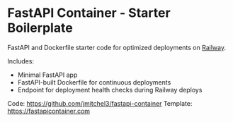 # FastAPI Container - Starter Boilerplate

FastAPI and Dockerfile starter code for optimized deployments on [Railway](https://fastapicontainer.com).

Includes:

- Minimal FastAPI app
- FastAPI-built Dockerfile for continuous deployments
- Endpoint for deployment health checks during Railway deploys

Code: https://github.com/jmitchel3/fastapi-container
Template: https://fastapicontainer.com